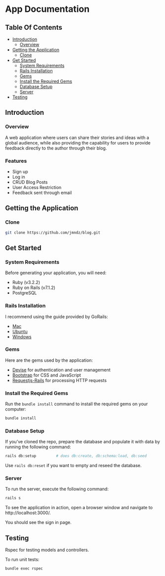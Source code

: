 # App Documentation

## Table Of Contents
<!--ts-->
* [Introduction](#introduction)
  * [Overview](#overview)
* [Getting the Application](#getting-the-application)
  * [Clone](#clone)
* [Get Started](#get-started)
  * [System Requirements](#system-requirements)
  * [Rails Installation](#rails-installation)
  * [Gems](#gems)
  * [Install the Required Gems](#install-the-required-gems)
  * [Database Setup](#database-setup)
  * [Server](#server)
* [Testing](#testing)
<!--te-->

## **Introduction**
### **Overview**
A web application where users can share their stories and ideas with a global audience, while also providing the capability for users to provide feedback directly to the author through their blog.

### Features
- Sign up
- Log in
- CRUD Blog Posts
- User Access Restriction
- Feedback sent through email

## **Getting the Application**
### **Clone**
```bash
git clone https://github.com/jmndz/blog.git
```

## **Get Started**
### **System Requirements**
Before generating your application, you will need:
- Ruby (v3.2.2)
- Ruby on Rails (v7.1.2)
- PostgreSQL

### **Rails Installation**
I recommend using the guide provided by GoRails:
- [Mac](https://gorails.com/setup/macos/13-ventura)
- [Ubuntu](https://gorails.com/setup/ubuntu/22.04)
- [Windows](https://gorails.com/setup/windows/10)

### **Gems**
Here are the gems used by the application:
- [Devise](http://github.com/plataformatec/devise) for authentication and user management
- [Bootstrap](https://github.com/twbs/bootstrap-rubygem#bootstrap-ruby-gem--) for CSS and JavaScript
- [Requestjs-Rails](https://github.com/rails/requestjs-rails#requestjs-for-rails) for processing HTTP requests

### **Install the Required Gems**
Run the `bundle install` command to install the required gems on your computer:
```bash
bundle install
```

### Database Setup
If you’ve cloned the repo, prepare the database and populate it with data by running the following command:
```bash
rails db:setup         # does db:create, db:schema:load, db:seed
```
Use `rails db:reset` if you want to empty and reseed the database.

### Server
To run the server, execute the following command:
```bash
rails s
```
To see the application in action, open a browser window and navigate to http://localhost:3000/.

You should see the sign in page.

## Testing
Rspec for testing models and controllers.

To run unit tests:
```bash
bundle exec rspec
```
